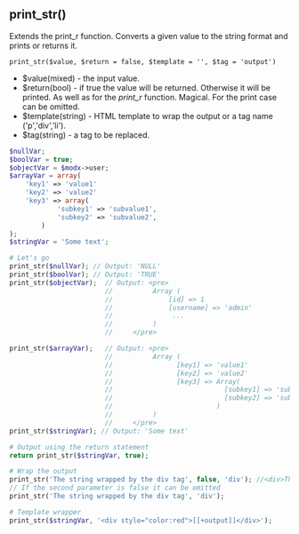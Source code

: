 ## print_str()
Extends the print_r function. Converts a given value to the string format and prints or returns it. 

```print_str($value, $return = false, $template = '', $tag = 'output')```
- $value(mixed) - the input value.
- $return(bool) - if true the value will be returned. Otherwise it will be printed. As well as for the *print_r* function. Magical. For the print case can be omitted.
- $template(string) - HTML template to wrap the output or a tag name ('p','div','li').
- $tag(string) - a tag to be replaced.

```php
$nullVar;
$boolVar = true;
$objectVar = $modx->user;
$arrayVar = array(
	'key1' => 'value1'
	'key2' => 'value2'
	'key3' => array(
			'subkey1' => 'subvalue1',
			'subkey2' => 'subvalue2',
		)
);
$stringVar = 'Some text';

# Let's go
print_str($nullVar); // Output: 'NULL'
print_str($boolVar); // Output: 'TRUE'
print_str($objectVar);  // Output: <pre>
						//          Array (
						//              [id] => 1
						//              [username] => 'admin'
						//               ...
						//          )
						//	   </pre>

print_str($arrayVar);   // Output: <pre>
						//          Array (
						//                [key1] => 'value1'
                        //                [key2] => 'value2'
                        //                [key3] => Array(
                        //                            [subkey1] => 'subvalue1',
                        //                            [subkey2] => 'subvalue2',
                        //                          )
						//          )
						//	   </pre>
print_str($stringVar); // Output: 'Some text'

# Output using the return statement
return print_str($stringVar, true);

# Wrap the output
print_str('The string wrapped by the div tag', false, 'div'); //<div>The string wrapped by the div tag</div>
// If the second parameter is false it can be omitted
print_str('The string wrapped by the div tag', 'div');

# Template wrapper
print_str($stringVar, '<div style="color:red">[[+output]]</div>');
```
